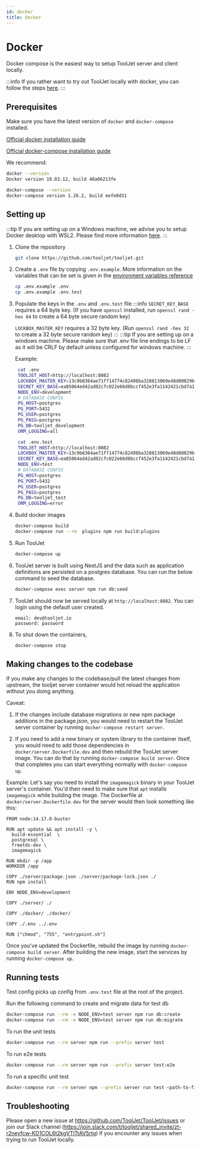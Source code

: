 ```yaml
---
id: docker
title: Docker
---
```


# Docker

Docker compose is the easiest way to setup ToolJet server and client locally.

:::info
If you rather want to try out ToolJet locally with docker, you can follow the steps [here](https://docs.tooljet.com/docs/setup/docker-local).
:::

## Prerequisites

Make sure you have the latest version of `docker` and `docker-compose` installed.

[Official docker installation guide](https://docs.docker.com/desktop/)

[Official docker-compose installation guide](https://docs.docker.com/compose/install/)

We recommend:

```bash
docker --version
Docker version 19.03.12, build 48a66213fe

docker-compose --version
docker-compose version 1.26.2, build eefe0d31
```

## Setting up

:::tip
If you are setting up on a Windows machine, we advise you to setup Docker desktop with WSL2.
Please find more information [here](https://docs.docker.com/desktop/windows/wsl/).
:::

1. Clone the repository
   ```bash
   git clone https://github.com/tooljet/tooljet.git
   ```

2. Create a `.env` file by copying `.env.example`. More information on the variables that can be set is given in the [environment variables reference](/docs/setup/env-vars)
   ```bash
   cp .env.example .env
   cp .env.example .env.test
   ```

3. Populate the keys in the `.env` and `.env.test` file
   :::info
   `SECRET_KEY_BASE` requires a 64 byte key. (If you have `openssl` installed, run `openssl rand -hex 64` to create a 64 byte secure random key)

   `LOCKBOX_MASTER_KEY` requires a 32 byte key. (Run `openssl rand -hex 32` to create a 32 byte secure random key)
   :::
   :::tip 
   If you are setting up on a windows machine. Please make sure that .env file line endings to be LF as it will be CRLF by default unless configured for windows machine.
   :::
   
   Example:

   ```bash
    cat .env
    TOOLJET_HOST=http://localhost:8082
    LOCKBOX_MASTER_KEY=13c9b8364ae71f714774c82498ba328813069e48d80029bb29f49d0ada5a8e40
    SECRET_KEY_BASE=ea85064ed42ad02cfc022e66d8bccf452e3fa1142421cbd7a13592d91a2cbb866d6001060b73a98a65be57e65524357d445efae00a218461088a706decd62dcb
    NODE_ENV=development
    # DATABASE CONFIG
    PG_HOST=postgres
    PG_PORT=5432
    PG_USER=postgres
    PG_PASS=postgres
    PG_DB=tooljet_development
    ORM_LOGGING=all
   ```

   ```bash
    cat .env.test
    TOOLJET_HOST=http://localhost:8082
    LOCKBOX_MASTER_KEY=13c9b8364ae71f714774c82498ba328813069e48d80029bb29f49d0ada5a8e40
    SECRET_KEY_BASE=ea85064ed42ad02cfc022e66d8bccf452e3fa1142421cbd7a13592d91a2cbb866d6001060b73a98a65be57e65524357d445efae00a218461088a706decd62dcb
    NODE_ENV=test
    # DATABASE CONFIG
    PG_HOST=postgres
    PG_PORT=5432
    PG_USER=postgres
    PG_PASS=postgres
    PG_DB=tooljet_test
    ORM_LOGGING=error
   ```

4. Build docker images

   ```bash
   docker-compose build
   docker-compose run --rm  plugins npm run build:plugins
   ```

5. Run ToolJet

   ```bash
   docker-compose up
   ```

6. ToolJet server is built using NestJS and the data such as application definitions are persisted on a postgres database. You can run the below command to seed the database.

   ```bash
   docker-compose exec server npm run db:seed
   ```

7. ToolJet should now be served locally at `http://localhost:8082`. You can login using the default user created.
   ```
   email: dev@tooljet.io
   password: password
   ```

8. To shut down the containers,
   ```bash
   docker-compose stop
   ```

## Making changes to the codebase

If you make any changes to the codebase/pull the latest changes from upstream, the tooljet server container would hot reload the application without you doing anything.

Caveat:

1. If the changes include database migrations or new npm package additions in the package.json, you would need to restart the ToolJet server container by running `docker-compose restart server`.

2. If you need to add a new binary or system library to the container itself, you would need to add those dependencies in `docker/server.Dockerfile.dev` and then rebuild the ToolJet server image. You can do that by running `docker-compose build server`. Once that completes you can start everything normally with `docker-compose up`.

Example:
Let's say you need to install the `imagemagick` binary in your ToolJet server's container. You'd then need to make sure that `apt` installs `imagemagick` while building the image. The Dockerfile at `docker/server.Dockerfile.dev` for the server would then look something like this:

```
FROM node:14.17.0-buster

RUN apt update && apt install -y \
  build-essential  \
  postgresql \
  freetds-dev \
  imagemagick

RUN mkdir -p /app
WORKDIR /app

COPY ./server/package.json ./server/package-lock.json ./
RUN npm install

ENV NODE_ENV=development

COPY ./server/ ./

COPY ./docker/ ./docker/

COPY ./.env ../.env

RUN ["chmod", "755", "entrypoint.sh"]

```

Once you've updated the Dockerfile, rebuild the image by running `docker-compose build server`. After building the new image, start the services by running `docker-compose up`.

## Running tests

Test config picks up config from `.env.test` file at the root of the project.

Run the following command to create and migrate data for test db

```bash
docker-compose run --rm -e NODE_ENV=test server npm run db:create
docker-compose run --rm -e NODE_ENV=test server npm run db:migrate
```

To run the unit tests
```bash
docker-compose run --rm server npm run --prefix server test
```

To run e2e tests
```bash
docker-compose run --rm server npm run --prefix server test:e2e
```

To run a specific unit test

```bash
docker-compose run --rm server npm --prefix server run test <path-to-file>
```

## Troubleshooting

Please open a new issue at https://github.com/ToolJet/ToolJet/issues or join our Slack channel (https://join.slack.com/t/tooljet/shared_invite/zt-r2neyfcw-KD1COL6t2kgVTlTtAV5rtg) if you encounter any issues when trying to run ToolJet locally.

